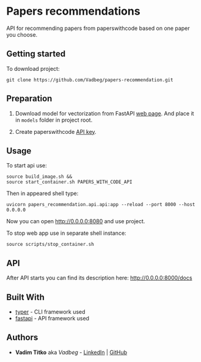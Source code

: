 # Papers recommendations

API for recommending papers from paperswithcode based on one paper you choose.


## Getting started

To download project:
```
git clone https://github.com/Vadbeg/papers-recommendation.git
```


## Preparation

1. Download model for vectorization from
FastAPI [web page](https://dl.fbaipublicfiles.com/fasttext/vectors-crawl/cc.en.300.bin.gz). And place it in
`models` folder in project root.

2. Create paperswithcode [API key](https://paperswithcode.com/accounts/generate_api_token).


## Usage

To start api use:

```shell
source build_image.sh &&
source start_container.sh PAPERS_WITH_CODE_API
```

Then in appeared shell type:
```shell
uvicorn papers_recommendation.api.api:app --reload --port 8000 --host 0.0.0.0
```

Now you can open http://0.0.0.0:8080 and use project.

To stop web app use in separate shell instance:

```shell
source scripts/stop_container.sh
```

## API

After API starts you can find its description here:
http://0.0.0.0:8000/docs


## Built With

* [typer](https://github.com/tiangolo/typer) - CLI framework used
* [fastapi](https://fastapi.tiangolo.com/) - API framework used

## Authors

* **Vadim Titko** aka *Vadbeg* -
[LinkedIn](https://www.linkedin.com/in/vadtitko/) |
[GitHub](https://github.com/Vadbeg/PythonHomework/commits?author=Vadbeg)
